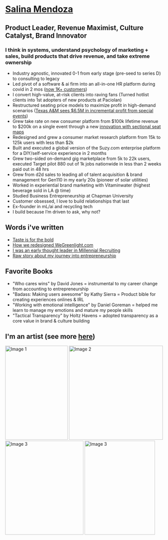 # [Salina Mendoza ](https://www.linkedin.com/in/salinamendoza/)
## Product Leader, Revenue Maximist, Culture Catalyst, Brand Innovator
### I think in systems, understand psychology of marketing + sales, build products that drive revenue, and take extreme ownership

* Industry agnostic, innovated 0-1 from early stage (pre-seed to series D) to consulting to legacy
* Led pivot of a software & ai firm into an all-in-one HR platform during covid in 2 mos ([now 1K+ customers](https://en.joinbrix.com/en/ai/))
* I convert high-value, at-risk clients into raving fans (Turned hotlist clients into 1st adopters of new products at Paciolan)
* Restructured seating price models to maximize profit in high-demand scenarios ([Texas A&M sees $6.5M in incremental profit from special events](https://www.sportsbusinessjournal.com/Articles/2024/08/14/texas-am-events))
* Grew take rate on new consumer platform from $100k lifetime revenue to $200k on a single event through a new [innovation with sectional seat maps](https://www.paciolan.com/post/elevating-college-athletics-ticketing-with-pac-live-university-of-washington-s-success-story)
* Redesigned and grew a consumer market research platform from 15k to 125k users with less than $2k 
* Built and executed a global version of the Suzy.com enterprise platform for a DIY/self-service experience in 2 months
* Grew two-sided on-demand gig marketplace from 5k to 22k users, executed Target pilot 880 out of 1k jobs nationwide in less than 2 weeks paid out in 48 hrs
* Grew from d2d sales to leading all of talent acquisition & brand management for Gen110 in my early 20s (pioneer of solar utilities)
* Worked in experiential brand marketing with Vitaminwater (highest beverage sold in LA @ time) 
* Studied Business Entrepreneurship at Chapman University
* Customer obsessed, I love to build relationships that last 
* Ex-founder in mL/ai and recycling tech
* I build because I’m driven to ask, why not? 


## Words i've written
* [Taste is for the bold]([https://medium.com/growthhacker-insider/how-we-redesigned-wegreenlight-com-ecf6554734b8)
* [How we redesigned WeGreenlight.com](https://medium.com/growthhacker-insider/how-we-redesigned-wegreenlight-com-ecf6554734b8)
* [I was an early thought leader in Millennial Recruiting](https://medium.com/growthhacker-insider/how-to-build-a-loyal-millennial-team-7b5adf6d6adcps)
* [Raw story about my journey into entrepreneurship](https://medium.com/growthhacker-insider/salinatechstars-f41c1313699)


## Favorite Books
* "Who cares wins" by David Jones = instrumental to my career change from accounting to entrepreneurship
* "Badass: Making users awesome" by Kathy Sierra = Product bible for creating experiences onlines & IRL
* "Working with emotional intelligence" by Daniel Goreman = helped me learn to manage my emotions and mature my people skills 
* "Tactical Transparency" by Holtz Havens = adopted transparency as a core value in brand & culture building

## I'm an artist  (see more [here](https://salinamendoza.com/))
<head>
  <meta charset="UTF-8">
  <meta name="viewport" content="width=device-width, initial-scale=1.0">
</head>
<body>

  <div class="image-container">
    <img src="https://salinamendoza.com/cdn/shop/products/breakingmyownheart.jpg?v=1658813477" alt="Image 1" width="200" height="300">
    <img src="https://salinamendoza.com/cdn/shop/products/breakfree_cropped_1.JPG?v=1557703548" alt="Image 2" width="300" height="300">
    <img src="https://salinamendoza.com/cdn/shop/products/sam7.JPG?v=1525818378" alt="Image 3" width="250" height="300">
    <img src="https://salinamendoza.com/cdn/shop/products/takemybreathaway.png?v=1661928446" alt="Image 3" width="225" height="300">

  </div>

